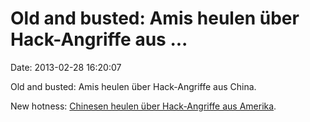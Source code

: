 Old and busted: Amis heulen über Hack-Angriffe aus \...
=======================================================

Date: 2013-02-28 16:20:07

Old and busted: Amis heulen über Hack-Angriffe aus China.

New hotness: [Chinesen heulen über Hack-Angriffe aus
Amerika](http://www.bbc.co.uk/news/world-asia-china-21615448).
